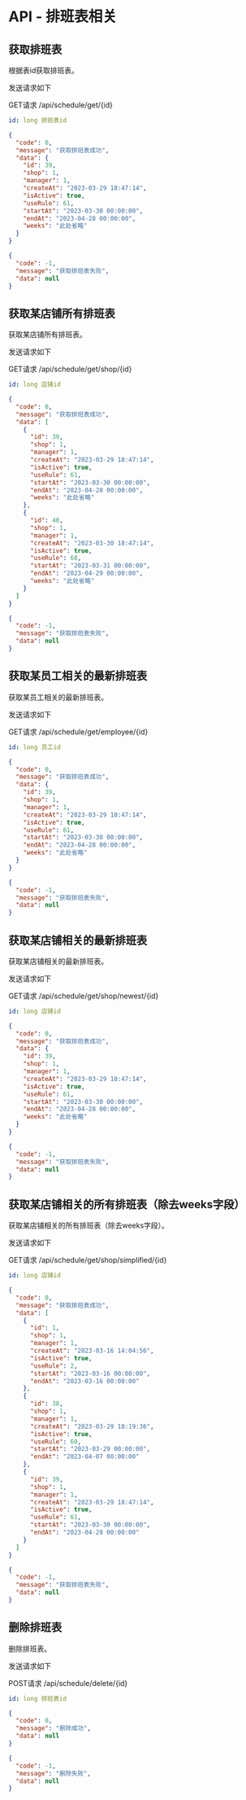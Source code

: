 # API - 排班表相关

## 获取排班表

根据表id获取排班表。

发送请求如下

GET请求 /api/schedule/get/{id}

```yaml
id: long 排班表id
```

```json
{
  "code": 0,
  "message": "获取排班表成功",
  "data": {
    "id": 39,
    "shop": 1,
    "manager": 1,
    "createAt": "2023-03-29 18:47:14",
    "isActive": true,
    "useRule": 61,
    "startAt": "2023-03-30 00:00:00",
    "endAt": "2023-04-28 00:00:00",
    "weeks": "此处省略"
  }
}
```

```json
{
  "code": -1,
  "message": "获取排班表失败",
  "data": null
}
```

## 获取某店铺所有排班表

获取某店铺所有排班表。

发送请求如下

GET请求 /api/schedule/get/shop/{id}

```yaml
id: long 店铺id
```

```json
{
  "code": 0,
  "message": "获取排班表成功",
  "data": [
    {
      "id": 39,
      "shop": 1,
      "manager": 1,
      "createAt": "2023-03-29 18:47:14",
      "isActive": true,
      "useRule": 61,
      "startAt": "2023-03-30 00:00:00",
      "endAt": "2023-04-28 00:00:00",
      "weeks": "此处省略"
    },
    {
      "id": 40,
      "shop": 1,
      "manager": 1,
      "createAt": "2023-03-30 18:47:14",
      "isActive": true,
      "useRule": 68,
      "startAt": "2023-03-31 00:00:00",
      "endAt": "2023-04-29 00:00:00",
      "weeks": "此处省略"
    }
  ]
}
```

```json
{
  "code": -1,
  "message": "获取排班表失败",
  "data": null
}
```

## 获取某员工相关的最新排班表

获取某员工相关的最新排班表。

发送请求如下

GET请求 /api/schedule/get/employee/{id}

```yaml
id: long 员工id
```

```json
{
  "code": 0,
  "message": "获取排班表成功",
  "data": {
    "id": 39,
    "shop": 1,
    "manager": 1,
    "createAt": "2023-03-29 18:47:14",
    "isActive": true,
    "useRule": 61,
    "startAt": "2023-03-30 00:00:00",
    "endAt": "2023-04-28 00:00:00",
    "weeks": "此处省略"
  }
}
```

```json
{
  "code": -1,
  "message": "获取排班表失败",
  "data": null
}
```

## 获取某店铺相关的最新排班表

获取某店铺相关的最新排班表。

发送请求如下

GET请求 /api/schedule/get/shop/newest/{id}

```yaml
id: long 店铺id
```

```json
{
  "code": 0,
  "message": "获取排班表成功",
  "data": {
    "id": 39,
    "shop": 1,
    "manager": 1,
    "createAt": "2023-03-29 18:47:14",
    "isActive": true,
    "useRule": 61,
    "startAt": "2023-03-30 00:00:00",
    "endAt": "2023-04-28 00:00:00",
    "weeks": "此处省略"
  }
}
```

```json
{
  "code": -1,
  "message": "获取排班表失败",
  "data": null
}
```

## 获取某店铺相关的所有排班表（除去weeks字段）

获取某店铺相关的所有排班表（除去weeks字段）。

发送请求如下

GET请求 /api/schedule/get/shop/simplified/{id}

```yaml
id: long 店铺id
```

```json
{
  "code": 0,
  "message": "获取排班表成功",
  "data": [
    {
      "id": 1,
      "shop": 1,
      "manager": 1,
      "createAt": "2023-03-16 14:04:56",
      "isActive": true,
      "useRule": 2,
      "startAt": "2023-03-16 00:00:00",
      "endAt": "2023-03-16 00:00:00"
    },
    {
      "id": 38,
      "shop": 1,
      "manager": 1,
      "createAt": "2023-03-29 18:19:36",
      "isActive": true,
      "useRule": 60,
      "startAt": "2023-03-29 00:00:00",
      "endAt": "2023-04-07 00:00:00"
    },
    {
      "id": 39,
      "shop": 1,
      "manager": 1,
      "createAt": "2023-03-29 18:47:14",
      "isActive": true,
      "useRule": 61,
      "startAt": "2023-03-30 00:00:00",
      "endAt": "2023-04-28 00:00:00"
    }
  ]
}
```

```json
{
  "code": -1,
  "message": "获取排班表失败",
  "data": null
}
```

## 删除排班表

删除排班表。

发送请求如下

POST请求 /api/schedule/delete/{id}

```yaml
id: long 排班表id
```

```json
{
  "code": 0,
  "message": "删除成功",
  "data": null
}
```

```json
{
  "code": -1,
  "message": "删除失败",
  "data": null
}
```
